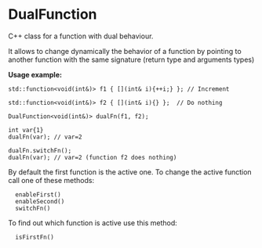 # DualFunction
C++ class for a function with dual behaviour.

It allows to change dynamically the behavior of a function by pointing to another function with the same signature (return type and arguments types)

**Usage example:**

```
std::function<void(int&)> f1 { [](int& i){++i;} }; // Increment

std::function<void(int&)> f2 { [](int& i){} };  // Do nothing

DualFunction<void(int&)> dualFn(f1, f2);

int var{1}
dualFn(var); // var=2

dualFn.switchFn();
dualFn(var); // var=2 (function f2 does nothing)
```

By default the first function is the active one. To change the active function call one of these methods:

```
  enableFirst()
  enableSecond()
  switchFn()
```

To find out which function is active use this method:

```
  isFirstFn()
```
